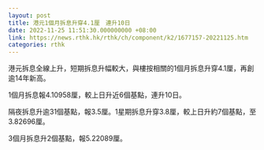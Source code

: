 ```yaml
---
layout: post
title: 港元1個月拆息升穿4.1厘　連升10日
date: 2022-11-25 11:51:30.000000000 +08:00
link: https://news.rthk.hk/rthk/ch/component/k2/1677157-20221125.htm
categories: rthk
---
```


港元拆息全線上升，短期拆息升幅較大，與樓按相關的1個月拆息升穿4.1厘，再創逾14年新高。

1個月拆息報4.10958厘，較上日升近6個基點，連升10日。

隔夜拆息升逾31個基點，報3.5厘。1星期拆息升穿3.8厘，較上日升約7個基點，至3.82696厘。

3個月拆息升2個基點，報5.22089厘。
